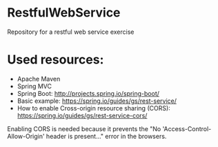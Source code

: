 # RestfulWebService
Repository for a restful web service exercise

# Used resources:

- Apache Maven
- Spring MVC
- Spring Boot: http://projects.spring.io/spring-boot/
- Basic example: https://spring.io/guides/gs/rest-service/
- How to enable Cross-origin resource sharing (CORS): https://spring.io/guides/gs/rest-service-cors/

Enabling CORS is needed because it prevents the "No 'Access-Control-Allow-Origin' header is present..." 
error in the browsers.
